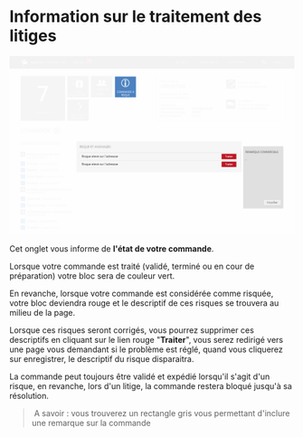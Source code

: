 # Information sur le traitement des litiges


![informationsurletraitementdeslitiges-infosurlacommande](images/informationsurletraitementdeslitiges-infosurlacommande.png)


<p>Cet onglet vous informe de <strong>l'&eacute;tat de votre commande</strong>.</p>
<p>Lorsque votre commande est trait&eacute; (valid&eacute;, termin&eacute; ou en cour de pr&eacute;paration) votre bloc sera de couleur vert.</p>
<p>En revanche, lorsque votre commande est consid&eacute;r&eacute;e comme risqu&eacute;e, votre bloc deviendra rouge et le descriptif de ces risques se trouvera au milieu de la page.</p>
<p>Lorsque ces risques seront corrig&eacute;s, vous pourrez supprimer ces descriptifs en cliquant sur le lien rouge "<strong>Traiter</strong>", vous serez redirig&eacute; vers une page vous demandant si le probl&egrave;me est r&eacute;gl&eacute;, quand vous cliquerez sur enregistrer, le descriptif du risque disparaitra.</p>
<p>La commande peut toujours &ecirc;tre valid&eacute; et exp&eacute;di&eacute; lorsqu'il s'agit d'un risque, en revanche, lors d'un litige, la commande restera bloqu&eacute; jusqu'&agrave; sa r&eacute;solution.</p>
<blockquote>
<p>&nbsp;A savoir : vous trouverez un rectangle gris vous permettant d'inclure une remarque sur la commande</p>
</blockquote>

